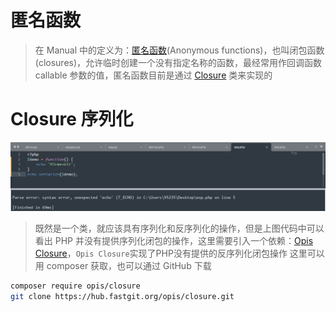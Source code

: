 # 匿名函数
> 在 Manual 中的定义为：[匿名函数](https://www.php.net/manual/zh/functions.anonymous.php)(Anonymous functions)，也叫闭包函数(closures)，允许临时创建一个没有指定名称的函数，最经常用作回调函数 callable 参数的值，匿名函数目前是通过 [Closure](https://www.php.net/manual/zh/class.closure.php) 类来实现的

# Closure 序列化
<img src="./images/1.png" alt="">

> 既然是一个类，就应该具有序列化和反序列化的操作，但是上图代码中可以看出 PHP 并没有提供序列化闭包的操作，这里需要引入一个依赖：[Opis Closure](https://github.com/opis/closure)，`Opis Closure`实现了PHP没有提供的反序列化闭包操作
> 这里可以用 composer 获取，也可以通过 GitHub 下载

```bash
composer require opis/closure
git clone https://hub.fastgit.org/opis/closure.git
```

